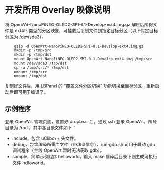 # 开发所用 Overlay 映像说明

将 OpenWrt-NanoPiNEO-OLED2-SPI-0.1-Develop-ext4.img.gz 解压后所得文件是 ext4fs 类型的分区映像，可挂载后复制文件到指定目标分区（以下假定目标分区为 /dev/sda3）。

        gzip -d OpenWrt-NanoPiNEO-OLED2-SPI-0.1-Develop-ext4.img.gz
        mkdir -p /tmp/src
        mkdir -p /tmp/dst
        mount OpenWrt-NanoPiNEO-OLED2-SPI-0.1-Develop-ext4.img /tmp/src
        mount /dev/sda3 /tmp/dst
        cp -a /tmp/src/* /tmp/dst
        umount /tmp/src
        umount /tmp/dst

复制好文件后，用 LBPanel 的 “覆盖文件分区切换” 功能切换至目标分区，重新启动后即可用于编译了。

## 示例程序

登录 OpenWrt 管理页面，设置好 dropbear 后，通过 ssh 登录 OpenWrt，所处目录为 /root，其中各目录文件如下：

* include，包含 uClibc++ 头文件。
* debug，包含编译所需库文件（带编译信息），run-gdb.sh 可用于启动 gdb 调试程序（主线 OpenWrt 暂时无法获取 gdb）。
* sample，简单示例程序 helloworld，输入 make 编译后目录下则生成可执行文件 helloworld。

